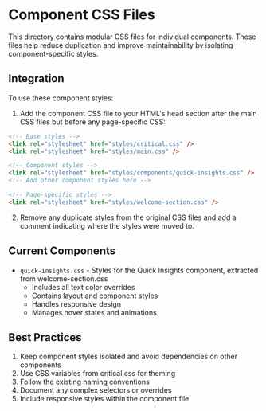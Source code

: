 # Component CSS Files

This directory contains modular CSS files for individual components. These files help reduce duplication and improve maintainability by isolating component-specific styles.

## Integration

To use these component styles:

1. Add the component CSS file to your HTML's head section after the main CSS files but before any page-specific CSS:

```html
<!-- Base styles -->
<link rel="stylesheet" href="styles/critical.css" />
<link rel="stylesheet" href="styles/main.css" />

<!-- Component styles -->
<link rel="stylesheet" href="styles/components/quick-insights.css" />
<!-- Add other component styles here -->

<!-- Page-specific styles -->
<link rel="stylesheet" href="styles/welcome-section.css" />
```

2. Remove any duplicate styles from the original CSS files and add a comment indicating where the styles were moved to.

## Current Components

- `quick-insights.css` - Styles for the Quick Insights component, extracted from welcome-section.css
  - Includes all text color overrides
  - Contains layout and component styles
  - Handles responsive design
  - Manages hover states and animations

## Best Practices

1. Keep component styles isolated and avoid dependencies on other components
2. Use CSS variables from critical.css for theming
3. Follow the existing naming conventions
4. Document any complex selectors or overrides
5. Include responsive styles within the component file
